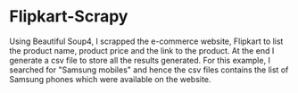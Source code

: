 # Flipkart-Scrapy
Using Beautiful Soup4, I scrapped the e-commerce website, Flipkart to list the product name, product price and the link to the product. At the end I generate a csv file to store all the results generated. For this example, I searched for "Samsung mobiles" and hence the csv files contains the list of Samsung phones which were available on the website. 
